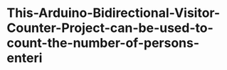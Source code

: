 # This-Arduino-Bidirectional-Visitor-Counter-Project-can-be-used-to-count-the-number-of-persons-enteri
